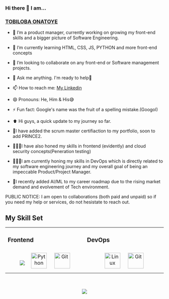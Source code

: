 ### Hi there 👋 I am...
### <a href="https://github.com/onatoyepelumi">TOBILOBA ONATOYE</a>

- 🔭 I’m a product manager, currently working on growing my front-end skills and a bigger picture of Software Engineering.
- 🌱 I’m currently learning HTML, CSS, JS, PYTHON and more front-end concepts
- 👯 I’m looking to collaborate on any front-end or Software management projects.
- 💬 Ask me anything. I'm ready to help💯
- 📫 How to reach me: <a href="https://www.linkedin.com/in/oluwapelumi-tobiloba-onatoye-56248813b/">My Linkedin</a>
- 😄 Pronouns: He, Him & His😅
- ⚡ Fun fact: Google's name was the fruit of a spelling mistake.(Googol)


- ⬆️ Hi guys, a quick update to my journey so far.
- 🪪I have added the scrum master certifiaction to my portfolio, soon to add PRINCE2.
- 👨🏽‍🔬I have also honed my skills in frontend (evidently) and cloud security concepts(Peneration testing)
- 👨🏾‍💻I am currently honing my skills in DevOps which is directly related to my software engineering journey and my overall goal of being an impeccable Product/Project Manager.
- 🔖I recently added AI/ML to my career roadmap due to the rising market demand and evolvement of Tech environment.


PUBLIC NOTICE: I am open to collaborations (both paid and unpaid) so if you need my help or services, do not hesistate to reach out.
  

## My Skill Set  
<table><tr><td valign="top" width="33%">

### Frontend  
<div align="center">    
  <a href="https://www.javascript.com/" target="_blank"><img style="margin: 10px" src="https://profilinator.rishav.dev/skills-assets/javascript-original.svg" 
  <a href="https://www.python.org/" target="_blank"><img style="margin: 10px" src="https://profilinator.rishav.dev/skills-assets/python-original.svg" alt="Python" height="50" /></a>  
  <a href="https://github.com/" target="_blank"><img style="margin: 10px" src="https://profilinator.rishav.dev/skills-assets/git-scm-icon.svg" alt="Git" height="50" /></a>   
</td><td valign="top" width="33%">



### DevOps  
<div align="center">  
  <a href="https://www.linux.org/" target="_blank"><img style="margin: 10px" src="https://profilinator.rishav.dev/skills-assets/linux-original.svg" alt="Linux" height="50" /></a>  
  <a href="https://github.com/" target="_blank"><img style="margin: 10px" src="https://profilinator.rishav.dev/skills-assets/git-scm-icon.svg" alt="Git" height="50" /></a>  
</div>

</td></tr>
</table>  
<br/>   
<br/>  

<div align="center">
   <img src="https://komarev.com/ghpvc/?username=onatoyepelumi&&style=flat-square" align="center" />
</div>  
